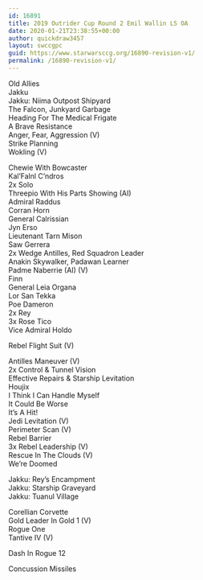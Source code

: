 ```yaml
---
id: 16891
title: 2019 Outrider Cup Round 2 Emil Wallin LS OA
date: 2020-01-21T23:38:55+00:00
author: quickdraw3457
layout: swccgpc
guid: https://www.starwarsccg.org/16890-revision-v1/
permalink: /16890-revision-v1/
---
```

Old Allies  
Jakku  
Jakku: Niima Outpost Shipyard  
The Falcon, Junkyard Garbage  
Heading For The Medical Frigate  
A Brave Resistance  
Anger, Fear, Aggression (V)  
Strike Planning  
Wokling (V)  
  
Chewie With Bowcaster  
Kal&#8217;Falnl C&#8217;ndros  
2x Solo  
Threepio With His Parts Showing (AI)  
Admiral Raddus  
Corran Horn  
General Calrissian  
Jyn Erso  
Lieutenant Tarn Mison  
Saw Gerrera  
2x Wedge Antilles, Red Squadron Leader  
Anakin Skywalker, Padawan Learner  
Padme Naberrie (AI) (V)  
Finn  
General Leia Organa  
Lor San Tekka  
Poe Dameron  
2x Rey  
3x Rose Tico  
Vice Admiral Holdo  
  
Rebel Flight Suit (V)  
  
Antilles Maneuver (V)  
2x Control & Tunnel Vision  
Effective Repairs & Starship Levitation  
Houjix  
I Think I Can Handle Myself  
It Could Be Worse  
It&#8217;s A Hit!  
Jedi Levitation (V)  
Perimeter Scan (V)  
Rebel Barrier  
3x Rebel Leadership (V)  
Rescue In The Clouds (V)  
We&#8217;re Doomed  
  
Jakku: Rey&#8217;s Encampment  
Jakku: Starship Graveyard  
Jakku: Tuanul Village  
  
Corellian Corvette  
Gold Leader In Gold 1 (V)  
Rogue One  
Tantive IV (V)  
  
Dash In Rogue 12  
  
Concussion Missiles